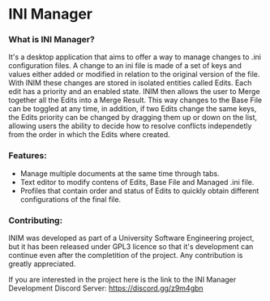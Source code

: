 # INI Manager

### What is INI Manager?
It's a desktop application that aims to offer a way to manage changes to .ini configuration files. 
A change to an ini file is made of a set of keys and values either added or modified in relation to the original version of the file.
With INIM these changes are stored in isolated entities called Edits. Each edit has a priority and an enabled state.
INIM then allows the user to Merge together all the Edits into a Merge Result.
This way changes to the Base File can be toggled at any time, in addition, if two Edits change the same keys, the Edits priority can be changed by dragging them up or down on the list, allowing users the ability to decide how to resolve conflicts independetly from the order in which the Edits where created.

### Features:
* Manage multiple documents at the same time through tabs.
* Text editor to modify contens of Edits, Base File and Managed .ini file.
* Profiles that contain order and status of Edits to quickly obtain different configurations of the final file.

### Contributing:
INIM was developed as part of a University Software Engineering project, but it has been released under GPL3 licence so that it's development can continue even after the completition of the project. 
Any contribution is greatly appreciated.

If you are interested in the project here is the link to the INI Manager Development Discord Server: https://discord.gg/z9m4gbn
